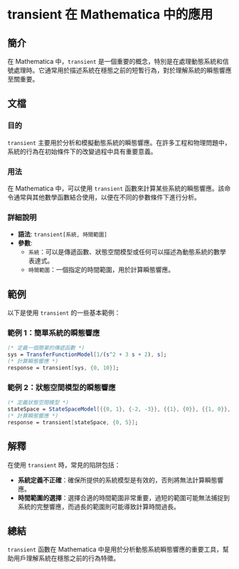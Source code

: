 <!--
Meta Description: # transient 在 Mathematica 中的應用 ## 簡介 在 Mathematica 中，`transient` 是一個重要的概念，特別是在處理動態系統和信號處理時。它通常用於描述系統在穩態之前的短暫行為，對於理解系統的瞬態響應至關重要。 ## 文檔 ### 目的 `transien...
Meta Keywords: transient, mathematica, 時間範圍, sys, 計算瞬態響應
-->

# transient 在 Mathematica 中的應用

## 簡介
在 Mathematica 中，`transient` 是一個重要的概念，特別是在處理動態系統和信號處理時。它通常用於描述系統在穩態之前的短暫行為，對於理解系統的瞬態響應至關重要。

## 文檔
### 目的
`transient` 主要用於分析和模擬動態系統的瞬態響應。在許多工程和物理問題中，系統的行為在初始條件下的改變過程中具有重要意義。

### 用法
在 Mathematica 中，可以使用 `transient` 函數來計算某些系統的瞬態響應。該命令通常與其他數學函數結合使用，以便在不同的參數條件下進行分析。

### 詳細說明
- **語法**: `transient[系統, 時間範圍]`
- **參數**:
  - `系統`：可以是傳遞函數、狀態空間模型或任何可以描述為動態系統的數學表達式。
  - `時間範圍`：一個指定的時間範圍，用於計算瞬態響應。

## 範例
以下是使用 `transient` 的一些基本範例：

### 範例 1：簡單系統的瞬態響應
```mathematica
(* 定義一個簡單的傳遞函數 *)
sys = TransferFunctionModel[1/(s^2 + 3 s + 2), s];
(* 計算瞬態響應 *)
response = transient[sys, {0, 10}];
```

### 範例 2：狀態空間模型的瞬態響應
```mathematica
(* 定義狀態空間模型 *)
stateSpace = StateSpaceModel[{{0, 1}, {-2, -3}}, {{1}, {0}}, {{1, 0}}, {0}];
(* 計算瞬態響應 *)
response = transient[stateSpace, {0, 5}];
```

## 解釋
在使用 `transient` 時，常見的陷阱包括：
- **系統定義不正確**：確保所提供的系統模型是有效的，否則將無法計算瞬態響應。
- **時間範圍的選擇**：選擇合適的時間範圍非常重要，過短的範圍可能無法捕捉到系統的完整響應，而過長的範圍則可能導致計算時間過長。

## 總結
`transient` 函數在 Mathematica 中是用於分析動態系統瞬態響應的重要工具，幫助用戶理解系統在穩態之前的行為特徵。